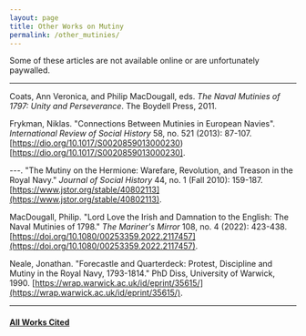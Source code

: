 ```yaml
---
layout: page
title: Other Works on Mutiny
permalink: /other_mutinies/
---
```


Some of these articles are not available online or are unfortunately paywalled.

---

Coats, Ann Veronica, and Philip MacDougall, eds. *The Naval Mutinies of 1797: Unity and Perseverance*. The Boydell Press, 2011.

Frykman, Niklas. "Connections Between Mutinies in European Navies". *International Review of Social History* 58, no. 521 (2013): 87-107. [https://dio.org/10.1017/S0020859013000230)[https://dio.org/10.1017/S0020859013000230].

---. "The Mutiny on the Hermione: Warefare, Revolution, and Treason in the Royal Navy." *Journal of Social History* 44, no. 1 (Fall 2010): 159-187. [https://www.jstor.org/stable/40802113](https://www.jstor.org/stable/40802113).

MacDougall, Philip. "Lord Love the Irish and Damnation to the English: The Naval Mutinies of 1798." *The Mariner's Mirror* 108, no. 4 (2022): 423-438. [https://doi.org/10.1080/00253359.2022.2117457](https://doi.org/10.1080/00253359.2022.2117457).

Neale, Jonathan. "Forecastle and Quarterdeck: Protest, Discipline and Mutiny in the Royal Navy, 1793-1814." PhD Diss, University of Warwick, 1990. [https://wrap.warwick.ac.uk/id/eprint/35615/](https://wrap.warwick.ac.uk/id/eprint/35615/).

---

#### [All Works Cited](https://gyups.github.io/johnwilliams/works_cited/)
